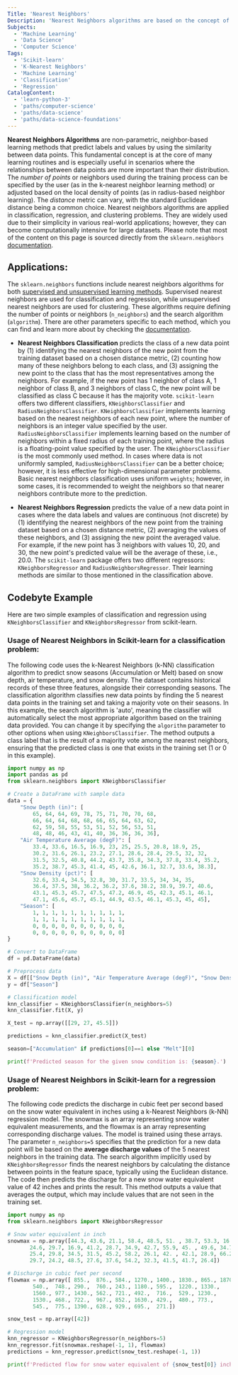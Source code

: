 ```yaml
---
Title: 'Nearest Neighbors' 
Description: 'Nearest Neighbors algorithms are based on the concept of finding points in a space that are closest to a given point, using a specific search method and distance metric.'  
Subjects: 
  - 'Machine Learning'
  - 'Data Science'
  - 'Computer Science'
Tags: 
  - 'Scikit-learn'
  - 'K-Nearest Neighbors'
  - 'Machine Learning'
  - 'Classification'
  - 'Regression'
CatalogContent: 
  - 'learn-python-3'
  - 'paths/computer-science'
  - 'paths/data-science'
  - 'paths/data-science-foundations'
---
```


**Nearest Neighbors Algorithms** are non-parametric, neighbor-based learning methods that predict labels and values by using the similarity between data points. This fundamental concept is at the core of many learning routines and is especially useful in scenarios where the relationships between data points are more important than their distribution. The *number of points* or neighbors used during the training process can be specified by the user (as in the k-nearest neighbor learning method) or adjusted based on the local density of points (as in radius-based neighbor learning). The *distance* metric can vary, with the standard Euclidean distance being a common choice. Nearest neighbors algorithms are applied in classification, regression, and clustering problems. They are widely used due to their simplicity in various real-world applications; however, they can become computationally intensive for large datasets. Please note that most of the content on this page is sourced directly from the `sklearn.neighbors` [documentation](https://scikit-learn.org/stable/modules/neighbors.html#neighbors). 

## Applications:

The `sklearn.neighbors` functions include nearest neighbors algorithms for both [supervised and unsupervised learning methods](https://scikit-learn.org/stable/modules/neighbors.html#neighbors). Supervised nearest neighbors are used for classification and regression, while unsupervised nearest neighbors are used for clustering. These algorithms require defining the number of points or neighbors (`n_neighbors`) and the search algorithm (`algorithm`). There are other parameters specific to each method, which you can find and learn more about by checking the [documentation](https://scikit-learn.org/stable/modules/neighbors.html#neighbors).

  - **Nearest Neighbors Classification** predicts the class of a new data point by (1) identifying the nearest neighbors of the new point from the training dataset based on a chosen distance metric, (2) counting how many of these neighbors belong to each class, and (3) assigning the new point to the class that has the most representatives among the neighbors. For example, if the new point has 1 neighbor of class A, 1 neighbor of class B, and 3 neighbors of class C, the new point will be classified as class C because it has the majority vote. `scikit-learn` offers two different classifiers, `KNeighborsClassifier` and `RadiusNeighborsClassifier`. `KNeighborsClassifier` implements learning based on the nearest neighbors of each new point, where the number of neighbors is an integer value specified by the user. `RadiusNeighborsClassifier` implements learning based on the number of neighbors within a fixed radius of each training point, where the radius is a floating-point value specified by the user. The `KNeighborsClassifier` is the most commonly used method. In cases where data is not uniformly sampled,  `RadiusNeighborsClassifier` can be a better choice; however, it is less effective for high-dimensional parameter problems. Basic nearest neighbors classification uses uniform `weights`; however, in some cases, it is recommended to weight the neighbors so that nearer neighbors contribute more to the prediction. 

  - **Nearest Neighbors Regression** predicts the value of a new data point in cases where the data labels and values are continuous (not discrete) by (1) identifying the nearest neighbors of the new point from the training dataset based on a chosen distance metric, (2) averaging the values of these neighbors, and (3) assigning the new point the averaged value. For example, if the new point has 3 neighbors with values 10, 20, and 30, the new point's predicted value will be the average of these, i.e., 20.0. The `scikit-learn` package offers two different regressors: `KNeighborsRegressor` and `RadiusNeighborsRegressor`. Their learning methods are similar to those mentioned in the classification above. 


## Codebyte Example 

Here are two simple examples of classification and regression using `KNeighborsClassifier` and `KNeighborsRegressor` from scikit-learn.

### Usage of Nearest Neighbors in Scikit-learn for a **classification** problem:
The following code uses the k-Nearest Neighbors (k-NN) classification algorithm to predict snow seasons (Accumulation or Melt) based on snow depth, air temperature, and snow density. The dataset contains historical records of these three features, alongside their corresponding seasons. The classification algorithm classifies new data points by finding the 5 nearest data points in the training set and taking a majority vote on their seasons. In this example, the search algorithm is 'auto', meaning the classifier will automatically select the most appropriate algorithm based on the training data provided. You can change it by specifying the `algorithm` parameter to other options when using `KNeighborsClassifier`. The method outputs a class label that is the result of a majority vote among the nearest neighbors, ensuring that the predicted class is one that exists in the training set (1 or 0 in this example).

```py
import numpy as np
import pandas as pd
from sklearn.neighbors import KNeighborsClassifier

# Create a DataFrame with sample data
data = {
    "Snow Depth (in)": [
        65, 64, 64, 69, 78, 75, 71, 70, 70, 68,
        66, 64, 64, 68, 68, 66, 65, 64, 63, 62,
        62, 59, 58, 55, 53, 51, 52, 56, 53, 51,
        48, 48, 46, 43, 41, 40, 36, 36, 36, 36],
    "Air Temperature Average (degF)": [
        33.4, 33.6, 16.5, 16.9, 23, 25, 25.5, 20.8, 18.9, 25,
        30.2, 31.6, 26.1, 23.2, 27.1, 28.6, 28.4, 29.5, 32, 32,
        31.5, 32.5, 40.8, 44.2, 43.7, 35.8, 34.3, 37.8, 33.4, 35.2,
        35.2, 38.7, 45.3, 41.4, 45, 42.6, 36.1, 32.7, 33.6, 38.3],
    "Snow Density (pct)": [
        32.6, 33.4, 34.5, 32.8, 30, 31.7, 33.5, 34, 34, 35,
        36.4, 37.5, 38, 36.2, 36.2, 37.6, 38.2, 38.9, 39.7, 40.6,
        43.1, 45.3, 45.7, 47.5, 47.2, 46.9, 45, 42.3, 45.1, 46.1,
        47.1, 45.6, 45.7, 45.1, 44.9, 43.5, 46.1, 45.3, 45, 45],
    "Season": [
        1, 1, 1, 1, 1, 1, 1, 1, 1, 1,
        1, 1, 1, 1, 1, 1, 1, 1, 1, 1,
        0, 0, 0, 0, 0, 0, 0, 0, 0, 0,
        0, 0, 0, 0, 0, 0, 0, 0, 0, 0]
}

# Convert to DataFrame
df = pd.DataFrame(data)

# Preprocess data
X = df[["Snow Depth (in)", "Air Temperature Average (degF)", "Snow Density (pct)"]]
y = df["Season"]

# Classification model
knn_classifier = KNeighborsClassifier(n_neighbors=5)
knn_classifier.fit(X, y)

X_test = np.array([[29, 27, 45.5]])

predictions = knn_classifier.predict(X_test)

season=["Accumulation" if predictions[0]==1 else "Melt"][0]

print(f'Predicted season for the given snow condition is: {season}.')
```

### Usage of Nearest Neighbors in Scikit-learn for a **regression** problem:
The following code predicts the discharge in cubic feet per second based on the snow water equivalent in inches using a k-Nearest Neighbors (k-NN) regression model. The snowmax is an array representing snow water equivalent measurements, and the flowmax is an array representing corresponding discharge values. The model is trained using these arrays. The parameter `n_neighbors=5` specifies that the prediction for a new data point will be based on the **average discharge values** of the 5 nearest neighbors in the training data. The search algorithm implicitly used by `KNeighborsRegressor` finds the nearest neighbors by calculating the distance between points in the feature space, typically using the Euclidean distance. The code then predicts the discharge for a new snow water equivalent value of 42 inches and prints the result. This method outputs a value that averages the output, which may include values that are not seen in the training set.

```py
import numpy as np
from sklearn.neighbors import KNeighborsRegressor

# Snow water equivalent in inch
snowmax = np.array([44.3, 43.6, 21.1, 58.4, 48.5, 51. , 38.7, 53.3, 16.8, 27. , 46.4,
       24.6, 29.7, 16.9, 41.2, 28.7, 34.9, 42.7, 55.9, 45. , 49.6, 34.7,
       25.4, 29.8, 34.5, 31.5, 45.2, 58.2, 26.1, 42. , 42.1, 28.9, 66.2,
       29.7, 24.2, 48.5, 27.6, 37.6, 54.2, 32.3, 41.5, 41.7, 26.4])  

# Discharge in cubic feet per second
flowmax = np.array([ 855.,  876., 584., 1270., 1400., 1830., 865., 1870.,  338.,
        540.,  748., 290.,  760., 243., 1180., 595.,  1220., 1330.,
        1560., 977., 1430., 562., 721., 492.,  716.,  529., 1230.,
        1530., 468., 722.,  967., 852., 1630., 429.,  480., 773.,
        545.,  775., 1390., 628., 929., 695.,  271.])

snow_test = np.array([42])

# Regression model
knn_regressor = KNeighborsRegressor(n_neighbors=5)
knn_regressor.fit(snowmax.reshape(-1, 1), flowmax)
predictions = knn_regressor.predict(snow_test.reshape(-1, 1))

print(f'Predicted flow for snow water equivalent of {snow_test[0]} inches: {predictions[0]} cubic feet per second.')
```

